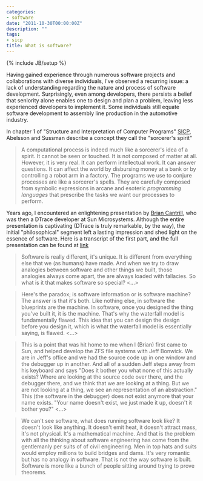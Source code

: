 ```yaml
---
categories:
- software
date: "2011-10-30T00:00:00Z"
description: ""
tags:
- sicp
title: What is software?
---
```

{% include JB/setup %}

Having gained experience through numerous software projects and collaborations with diverse individuals, I've observed a recurring issue: a lack of understanding regarding the nature and process of software development. Surprisingly, even among developers, there persists a belief that seniority alone enables one to design and plan a problem, leaving less experienced developers to implement it. Some individuals still equate software development to assembly line production in the automotive industry.


In chapter 1 of "Structure and Interpretation of Computer Programs" [SICP](http://mitpress.mit.edu/sicp/), Abelsson and Sussman describe a concept they call the "sorcerer's spirit"

> A computational process is indeed much like a sorcerer's idea of a spirit. It cannot be seen or touched. It is not composed of matter at all. However, it is very real. It can perform intellectual work. It can answer questions. It can affect the world by disbursing money at a bank or by controlling a robot arm in a factory. The programs we use to conjure processes are like a sorcerer's spells. They are carefully composed from symbolic expressions in arcane and esoteric _programming languages_ that prescribe the tasks we want our processes to perform.

Years ago, I encountered an enlightening presentation by [Brian Cantrill](http://dtrace.org/blogs/bmc/), who was then a DTrace developer at Sun Microsystems. Although the entire presentation is captivating (DTrace is truly remarkable, by the way), the initial "philosophical" segment left a lasting impression and shed light on the essence of software. Here is a transcript of the first part, and the full presentation can be found at [link](http://www.youtube.com/watch?v=TgmA48fILq8&feature=gv)

> Software is really different, it's unique. It is different from everything else that we (as humans) have made. And when we try to draw analogies between software and other things we built, those analogies always come apart, the are always loaded with fallacies. So what is it that makes software so special? <...>

> Here's the paradox; is software information or is software machine? The answer is that it's both. Like nothing else, in software the blueprints are the machine. In software, once you designed the thing you've built it, it is the machine. That's why the waterfall model is fundamentally flawed. This idea that you can design the design before you design it, which is what the waterfall model is essentially saying, is flawed. <...>

> This is a point that was hit home to me when I (Brian) first came to Sun, and helped develop the ZFS file systems with Jeff Bonwick. We are in Jeff's office and we had the source code up in one window and the debugger up in another. And all of a sudden Jeff steps away from his keyboard and says "Does it bother you what none of this actually exists? Where are looking at the source code over there, and the debugger there, and we think that we are looking at a thing. But we are not looking at a thing, we see an representation of an abstraction." This (the software in the debugger) does not exist anymore that your name exists. "Your name doesn't exist, we just made it up, doesn't it bother you?" <...>

> We can't see software, what does running software look like? It doesn't look like anything. It doesn't emit heat, it doesn't attract mass, it's not physical. It's a mathematical machine. And that is the problem with all the thinking about software engineering has come from the gentlemanly per suits of of civil engineering. Men in top hats and suits would employ millions to build bridges and dams. It's very romantic but has no analogy in software. That is not the way software is built. Software is more like a bunch of people sitting around trying to prove theorems.
